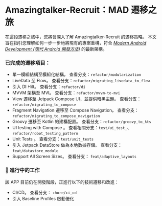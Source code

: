 # **Amazingtalker-Recruit：MAD 遷移之旅**

在這段遷移之旅中，您將會深入了解 Amazingtalker-Recruit 的遷移策略。
本文旨在指引您理解如何一步一步地將現有的專案重構，符合 [_Modern Android Development (現代 Android 開發方法)_](https://developer.android.com/modern-android-development) 的最新架構。

### 已完成的遷移項目：

- 單一模組結構至模組化結構。 查看分支：`refactor/modularization`
- LiveData 至 Flow。 查看分支：`refactor/migrating_livedata_to_flow`
- 引入 DI Hilt。 查看分支：`refactor/di`
- MVVM 架構至 MVI。 查看分支：`refactor/mvvm-to-mvi`
- View 遷移至 Jetpack Compose UI，並提供暗黑主題。 查看分支：`refactor/migrating_to_compose`
- Fragment Navigation 遷移至 Compose Navigation。 查看分支：`refactor/migrating_to_compose_navigation`
- Groovy 遷移至 Kotlin 的建構配置。 查看分支：`refactor/groovy_to_kts`
- UI testing with Compose 。 查看相關分支：`test/ui_test_`、`refactor/robot_testing_pattern`
- Unit Tests 。 查看分支：`test/unit_tests`
- 引入 Jetpack DataStore 做為本地數據存儲。 查看分支： `feat/datastore_module`
- Support All Screen Sizes。 查看分支： `feat/adaptive_layouts`

### 🚧 進行中的工作

該 APP 目前仍在開發階段，正進行以下的技術遷移和改進：
- CI/CD。 查看分支： `chore/ci_cd`
- 引入 Baseline Profiles 啟動優化